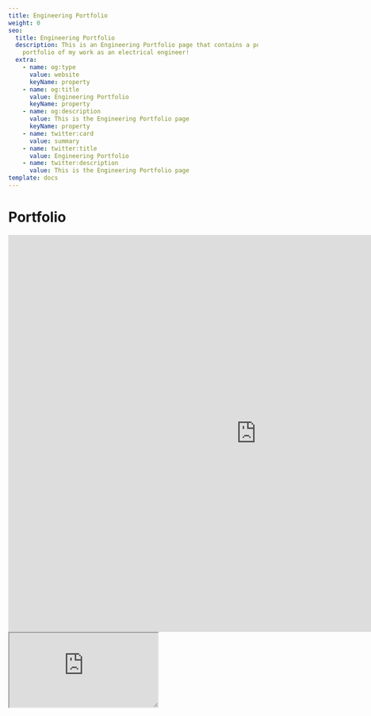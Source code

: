 ```yaml
---
title: Engineering Portfolio
weight: 0
seo:
  title: Engineering Portfolio
  description: This is an Engineering Portfolio page that contains a powerpoint
    portfolio of my work as an electrical engineer!
  extra:
    - name: og:type
      value: website
      keyName: property
    - name: og:title
      value: Engineering Portfolio
      keyName: property
    - name: og:description
      value: This is the Engineering Portfolio page
      keyName: property
    - name: twitter:card
      value: summary
    - name: twitter:title
      value: Engineering Portfolio
    - name: twitter:description
      value: This is the Engineering Portfolio page
template: docs
---
```


# Portfolio

<iframe style="resize:both; overflow:scroll;"  sandbox="allow-scripts"  src="https://onedrive.live.com/embed?cid=D21009FDD967A241&resid=D21009FDD967A241%21940107&authkey=ABhIgEQ32UYlvMU" width="1000" height="800" frameborder="0" scrolling="no">
</iframe>
<br>

<iframe style="resize:both; overflow:scroll;"  sandbox="allow-scripts" style="resize:both; overflow:scroll;"    src="https://codesandbox.io/embed/bold-surf-xfsiq?fontsize=14&hidenavigation=1&theme=dark&view=preview"
style="width:100%; height:500px; border:0; border-radius: 4px; overflow:hidden;"
title="bold-surf-xfsiq"
 ambient-light-sensor; camera; encrypted-media; geolocation; gyroscope; hid; microphone; midi; payment; usb; vr; xr-spatial-tracking"
sandbox="allow-forms allow-modals allow-popups allow-presentation allow-same-origin allow-scripts"
>
</iframe>
<br>
